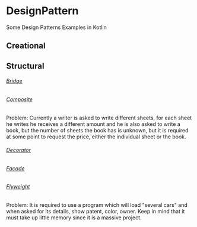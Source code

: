 # DesignPattern
Some Design Patterns Examples in Kotlin

## Creational


## Structural
###### [Bridge](https://github.com/stalbeal/DesignPattern/tree/master/src/structurals/bridge)
###### [Composite](https://github.com/stalbeal/DesignPattern/tree/master/src/structurals/composite)
Problem: 
Currently a writer is asked to write different sheets, for each sheet he writes he receives a different amount and he is also asked to write a book, but the number of sheets the book has is unknown, but it is required at some point to request the price, either the individual sheet or the book.
###### [Decorator](https://github.com/stalbeal/DesignPattern/tree/master/src/creationals/decorator)

###### [Facade](https://github.com/stalbeal/DesignPattern/tree/master/src/structurals/facade)

###### [Flyweight](https://github.com/stalbeal/DesignPattern/tree/master/src/structurals/flyweight)
Problem: It is required to use a program which will load "several cars" and when asked for its details, show patent, color, owner. Keep in mind that it must take up little memory since it is a massive project.
